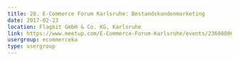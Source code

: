 ```yaml
---
title: 28. E-Commerce Forum Karlsruhe: Bestandskundenmarketing
date: 2017-02-23
location: Flagbit GmbH & Co. KG, Karlsruhe
link: https://www.meetup.com/E-Commerce-Forum-Karlsruhe/events/236088063/
usergroup: ecommerceka
type: usergroup
---
```

